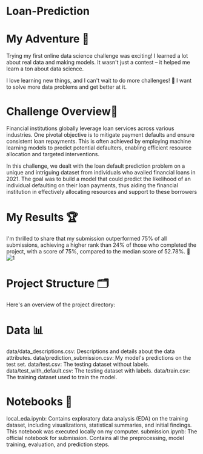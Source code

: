 # Loan-Prediction
# My Adventure 🚗 
Trying my first online data science challenge was exciting! I learned a lot about real data and making models. It wasn't just a contest – it helped me learn a ton about data science.

I love learning new things, and I can't wait to do more challenges! 🚀 I want to solve more data problems and get better at it.

# Challenge Overview🎯 
Financial institutions globally leverage loan services across various industries. One pivotal objective is to mitigate payment defaults and ensure consistent loan repayments. This is often achieved by employing machine learning models to predict potential defaulters, enabling efficient resource allocation and targeted interventions.

In this challenge, we dealt with the loan default prediction problem on a unique and intriguing dataset from individuals who availed financial loans in 2021. The goal was to build a model that could predict the likelihood of an individual defaulting on their loan payments, thus aiding the financial institution in effectively allocating resources and support to these borrowers

#  My Results 🏆
I'm thrilled to share that my submission outperformed 75% of all submissions, achieving a higher rank than 24% of those who completed the project, with a score of 75%, compared to the median score of 52.78%. 🎉
![1](https://github.com/Farzam1372/Loan-Prediction/assets/134938081/c3262463-475a-4a3f-b0d0-27be0a3ef8af)

#  Project Structure 🗂️
Here's an overview of the project directory:

# Data 📊
data/data_descriptions.csv: Descriptions and details about the data attributes.
data/prediction_submission.csv: My model's predictions on the test set.
data/test.csv: The testing dataset without labels.
data/test_with_default.csv: The testing dataset with labels.
data/train.csv: The training dataset used to train the model.
# Notebooks 📓
local_eda.ipynb: Contains exploratory data analysis (EDA) on the training dataset, including visualizations, statistical summaries, and initial findings. This notebook was executed locally on my computer.
submission.ipynb: The official notebook for submission. Contains all the preprocessing, model training, evaluation, and prediction steps.
